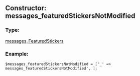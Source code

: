 ## Constructor: messages\_featuredStickersNotModified  

### Type: 

[messages\_FeaturedStickers](../types/messages_FeaturedStickers.md)
### Example:

```
$messages_featuredStickersNotModified = ['_' => messages_featuredStickersNotModified', ];
```